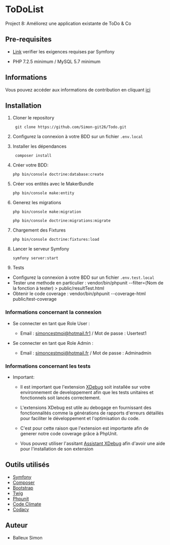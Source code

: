 ToDoList
========
Project 8: Améliorez une application existante de ToDo & Co


## Pre-requisites
- [Link](https://symfony.com/doc/5.x/setup.html#technical-requirements) verifier les exigences requises par Symfony

- PHP 7.2.5 minimum / MySQL 5.7 minimum

## Informations

Vous pouvez accéder aux informations de contribution en cliquant [ici](https://github.com/Simon-git26/Todo/blob/master/contribution.md)

## Installation

1. Cloner le repository 

        git clone https://github.com/Simon-git26/Todo.git

2. Configurez la connexion à votre BDD sur un fichier `.env.local`

3. Installer les dépendances

        composer install
        
4. Créer votre BDD:
      ```
      php bin/console doctrine:database:create
      ```

5. Créer vos entités avec le MakerBundle
      ```
      php bin/console make:entity
      ```

6. Generez les migrations
      ```
      php bin/console make:migration
      ```
      
      ```
      php bin/console doctrine:migrations:migrate
      ```

7. Chargement des Fixtures

      ```
      php bin/console doctrine:fixtures:load 
      ```

8. Lancer le serveur Symfony
   
      ```
      symfony server:start
      ```  

9. Tests
  * Configurez la connexion à votre BDD sur un fichier `.env.test.local`
  * Tester une methode en particulier : vendor/bin/phpunit --filter=(Nom de la fonction à tester) > public/resultTest.html
  * Obtenir le code coverage : vendor/bin/phpunit --coverage-html public/test-coverage


### Informations concernant la connexion
  * Se connecter en tant que Role User :
     * Email : simoncestmoi@hotmail.fr1 / Mot de passe : Usertest1

  * Se connecter en tant que Role Admin :
     * Email : simoncestmoi@hotmail.fr / Mot de passe : Adminadmin


### Informations concernant les tests

  * Important:
     * Il est important que l'extension [XDebug](https://xdebug.org/) soit installée sur votre environnement de developpement afin que les tests unitaires et fonctionnels soit lancés correctement.

     * L'extensions XDebug est utile au debogage en fournissant des fonctionnalités comme la générations de rapports d'erreurs détaillés pour faciliter le développement et l'optimisation du code. 
     * C'est pour cette raison que l'extension est importante afin de generer notre code coverage grâce à PhpUnit.

     * Vous pouvez utiliser l'assitant [Assistant XDebug](https://xdebug.org/wizard) afin d'avoir une aide pour l'installation de son extension
 
 ## Outils utilisés

  * [Symfony](https://symfony.com/)
  * [Composer](https://getcomposer.org/)
  * [Bootstrap](https://getbootstrap.com/)
  * [Twig](https://twig.symfony.com/)
  * [Phpunit](https://phpunit.de/)
  * [Code Climate](https://codeclimate.com/)
  * [Codacy](https://www.codacy.com/)
  
## Auteur

  * Balleux Simon